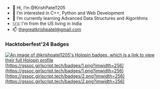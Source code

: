 - 👋 Hi, I’m @KrishPatel1205
- 👀 I’m interested in C++, Python and Web Development
- 🌱 I’m currently learning Advanced Data Structures and Algorithms
- 🇺🇸 I'm from the US living in India
- 📫 thegreatkrishpatel@gmail.com

<!---
KrishPatel1205/KrishPatel1205 is a ✨ special ✨ repository because its `README.md` (this file) appears on your GitHub profile.
You can click the Preview link to take a look at your changes.
--->

###  Hacktoberfest'24 Badges

[![An image of @krishpatel1205's Holopin badges, which is a link to view their full Holopin profile](https://holopin.me/krishpatel1205)](https://holopin.io/@krishpatel1205)
[https://gssoc.girlscript.tech/badges/1.png?imwidth=256](https://gssoc.girlscript.tech/badges/1.png?imwidth=256)
[https://gssoc.girlscript.tech/badges/2.png?imwidth=256](https://gssoc.girlscript.tech/badges/2.png?imwidth=256)
